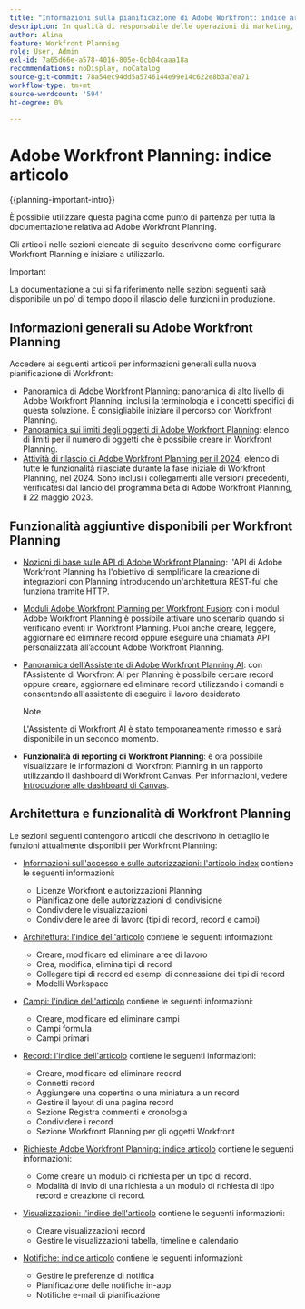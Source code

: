 ```yaml
---
title: "Informazioni sulla pianificazione di Adobe Workfront: indice articolo"
description: In qualità di responsabile delle operazioni di marketing, puoi utilizzare Adobe Workfront Planning per organizzare il lavoro nel ciclo di vita di marketing per tutti i team. Gli articoli in questa sezione descrivono come configurare le funzionalità di pianificazione e come iniziare a utilizzarle come parte delle operazioni di gestione delle campagne.
author: Alina
feature: Workfront Planning
role: User, Admin
exl-id: 7a65d66e-a578-4016-805e-0cb04caaa18a
recommendations: noDisplay, noCatalog
source-git-commit: 78a54ec94dd5a5746144e99e14c622e8b3a7ea71
workflow-type: tm+mt
source-wordcount: '594'
ht-degree: 0%

---
```


# Adobe Workfront Planning: indice articolo


{{planning-important-intro}}

È possibile utilizzare questa pagina come punto di partenza per tutta la documentazione relativa ad Adobe Workfront Planning.

Gli articoli nelle sezioni elencate di seguito descrivono come configurare Workfront Planning e iniziare a utilizzarlo.

<!--consider removing the IMPORTANT below after GA-->

>[!IMPORTANT]
>
>La documentazione a cui si fa riferimento nelle sezioni seguenti sarà disponibile un po’ di tempo dopo il rilascio delle funzioni in produzione.

## Informazioni generali su Adobe Workfront Planning

Accedere ai seguenti articoli per informazioni generali sulla nuova pianificazione di Workfront:

* [Panoramica di Adobe Workfront Planning](/help/quicksilver/planning/general/planning-overview.md): panoramica di alto livello di Adobe Workfront Planning, inclusi la terminologia e i concetti specifici di questa soluzione. È consigliabile iniziare il percorso con Workfront Planning.
* [Panoramica sui limiti degli oggetti di Adobe Workfront Planning](/help/quicksilver/planning/general/limitations-overview.md): elenco di limiti per il numero di oggetti che è possibile creare in Workfront Planning.
* [Attività di rilascio di Adobe Workfront Planning per il 2024](/help/quicksilver/planning/general/release-activity.md): elenco di tutte le funzionalità rilasciate durante la fase iniziale di Workfront Planning, nel 2024. Sono inclusi i collegamenti alle versioni precedenti, verificatesi dal lancio del programma beta di Adobe Workfront Planning, il 22 maggio 2023.

## Funzionalità aggiuntive disponibili per Workfront Planning

* [Nozioni di base sulle API di Adobe Workfront Planning](/help/quicksilver/planning/general/planning-api-basics.md): l&#39;API di Adobe Workfront Planning ha l&#39;obiettivo di semplificare la creazione di integrazioni con Planning introducendo un&#39;architettura REST-ful che funziona tramite HTTP.

* [Moduli Adobe Workfront Planning per Workfront Fusion](/help/quicksilver/workfront-fusion/apps-and-their-modules/workfront-planning-modules.md): con i moduli Adobe Workfront Planning è possibile attivare uno scenario quando si verificano eventi in Workfront Planning. Puoi anche creare, leggere, aggiornare ed eliminare record oppure eseguire una chiamata API personalizzata all’account Adobe Workfront Planning.

* [Panoramica dell&#39;Assistente di Adobe Workfront Planning AI](/help/quicksilver/planning/general/planning-ai-assistant-overview.md): con l&#39;Assistente di Workfront AI per Planning è possibile cercare record oppure creare, aggiornare ed eliminare record utilizzando i comandi e consentendo all&#39;assistente di eseguire il lavoro desiderato.

  >[!NOTE]
  >
  >    L&#39;Assistente di Workfront AI è stato temporaneamente rimosso e sarà disponibile in un secondo momento.

* **Funzionalità di reporting di Workfront Planning**: è ora possibile visualizzare le informazioni di Workfront Planning in un rapporto utilizzando il dashboard di Workfront Canvas. Per informazioni, vedere [Introduzione alle dashboard di Canvas](/help/quicksilver/reports-and-dashboards/canvas-dashboards/manage-canvas-dashboards/get-started-canvas-dashboards.md).

## Architettura e funzionalità di Workfront Planning

Le sezioni seguenti contengono articoli che descrivono in dettaglio le funzioni attualmente disponibili per Workfront Planning:

* [Informazioni sull&#39;accesso e sulle autorizzazioni: l&#39;articolo index](/help/quicksilver/planning/access/access-information.md) contiene le seguenti informazioni:

   * Licenze Workfront e autorizzazioni Planning
   * Pianificazione delle autorizzazioni di condivisione
   * Condividere le visualizzazioni
   * Condividere le aree di lavoro (tipi di record, record e campi)

* [Architettura: l&#39;indice dell&#39;articolo](/help/quicksilver/planning/architecture/architecture-information.md) contiene le seguenti informazioni:

   * Creare, modificare ed eliminare aree di lavoro
   * Crea, modifica, elimina tipi di record
   * Collegare tipi di record ed esempi di connessione dei tipi di record
   * Modelli Workspace

* [Campi: l&#39;indice dell&#39;articolo](/help/quicksilver/planning/fields/fields-information.md) contiene le seguenti informazioni:

   * Creare, modificare ed eliminare campi
   * Campi formula
   * Campi primari

* [Record: l&#39;indice dell&#39;articolo](/help/quicksilver/planning/records/records-information.md) contiene le seguenti informazioni:

   * Creare, modificare ed eliminare record
   * Connetti record
   * Aggiungere una copertina o una miniatura a un record
   * Gestire il layout di una pagina record
   * Sezione Registra commenti e cronologia
   * Condividere i record
   * Sezione Workfront Planning per gli oggetti Workfront

* [Richieste Adobe Workfront Planning: indice articolo](/help/quicksilver/planning/requests/requests-article-index.md) contiene le seguenti informazioni:

   * Come creare un modulo di richiesta per un tipo di record.
   * Modalità di invio di una richiesta a un modulo di richiesta di tipo record e creazione di record.

* [Visualizzazioni: l&#39;indice dell&#39;articolo](/help/quicksilver/planning/views/views-information.md) contiene le seguenti informazioni:

   * Creare visualizzazioni record
   * Gestire le visualizzazioni tabella, timeline e calendario

* [Notifiche: indice articolo](/help/quicksilver/planning/notifications/notifications-information.md) contiene le seguenti informazioni:

   * Gestire le preferenze di notifica
   * Pianificazione delle notifiche in-app
   * Notifiche e-mail di pianificazione

